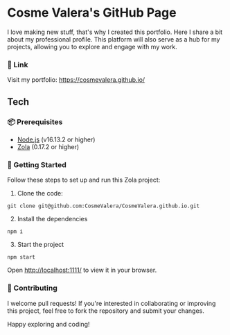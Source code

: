 # Cosme Valera's GitHub Page
I love making new stuff, that's why I created this portfolio. Here I share a bit about my professional profile. This platform will also serve as a hub for my projects, allowing you to explore and engage with my work.

### 🔗 Link 
Visit my portfolio: https://cosmevalera.github.io/

## Tech
### 📦 Prerequisites

- [Node.js](https://nodejs.org/en/download) (v16.13.2 or higher)
- [Zola](https://www.getzola.org/documentation/getting-started/installation/) (0.17.2 or higher)

### 🚀 Getting Started
Follow these steps to set up and run this Zola project:
1. Clone the code:
```
git clone git@github.com:CosmeValera/CosmeValera.github.io.git
```
2. Install the dependencies
```
npm i
```
3. Start the project
```
npm start
```

Open [http://localhost:1111/](http://localhost:1111/) to view it in your browser.

### 👥 Contributing
I welcome pull requests! If you're interested in collaborating or improving this project, feel free to fork the repository and submit your changes.

Happy exploring and coding!
